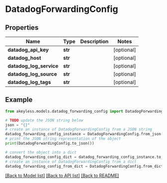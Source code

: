 # DatadogForwardingConfig


## Properties

Name | Type | Description | Notes
------------ | ------------- | ------------- | -------------
**datadog_api_key** | **str** |  | [optional] 
**datadog_host** | **str** |  | [optional] 
**datadog_log_service** | **str** |  | [optional] 
**datadog_log_source** | **str** |  | [optional] 
**datadog_log_tags** | **str** |  | [optional] 

## Example

```python
from akeyless.models.datadog_forwarding_config import DatadogForwardingConfig

# TODO update the JSON string below
json = "{}"
# create an instance of DatadogForwardingConfig from a JSON string
datadog_forwarding_config_instance = DatadogForwardingConfig.from_json(json)
# print the JSON string representation of the object
print(DatadogForwardingConfig.to_json())

# convert the object into a dict
datadog_forwarding_config_dict = datadog_forwarding_config_instance.to_dict()
# create an instance of DatadogForwardingConfig from a dict
datadog_forwarding_config_from_dict = DatadogForwardingConfig.from_dict(datadog_forwarding_config_dict)
```
[[Back to Model list]](../README.md#documentation-for-models) [[Back to API list]](../README.md#documentation-for-api-endpoints) [[Back to README]](../README.md)


